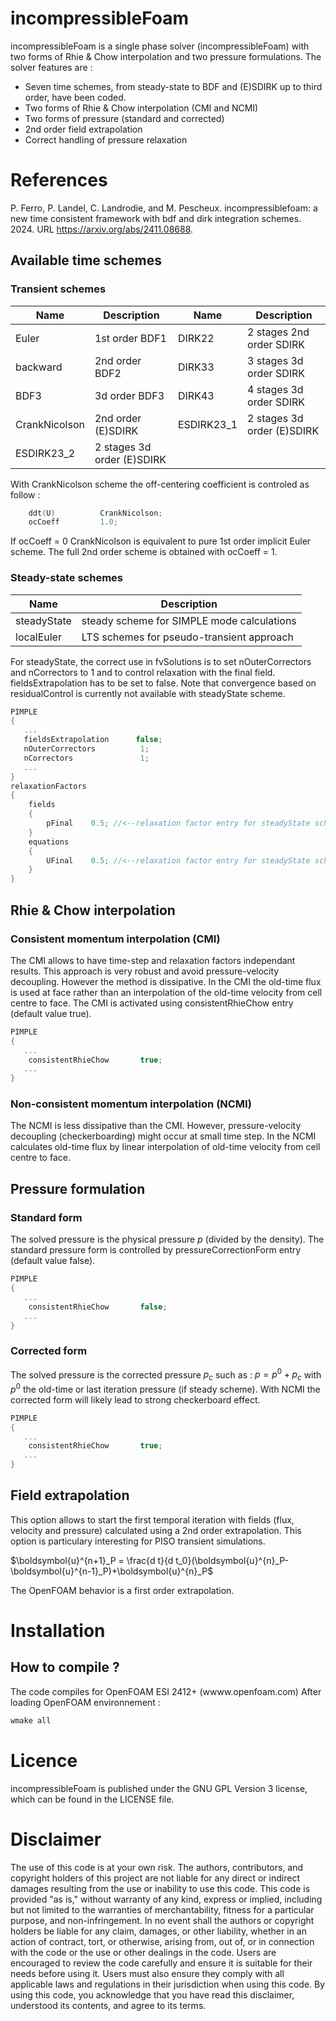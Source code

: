 # incompressibleFoam

incompressibleFoam is a single phase solver (incompressibleFoam) with two forms of Rhie & Chow interpolation and two pressure formulations.
The solver features are :
- Seven time schemes, from steady-state to BDF and (E)SDIRK up to third order, have been coded.
- Two forms of Rhie & Chow interpolation (CMI and NCMI)
- Two forms of pressure (standard and corrected)
- 2nd order field extrapolation
- Correct handling of pressure relaxation

# References
P. Ferro, P. Landel, C. Landrodie, and M. Pescheux. incompressiblefoam: a new time consistent framework with bdf
and dirk integration schemes. 2024. URL https://arxiv.org/abs/2411.08688.

## Available time schemes
### Transient schemes
 | Name | Description | Name | Description |
 |----------------|-------------|-------------|-------------|
 | Euler | 1st order BDF1  | DIRK22 | 2 stages 2nd order SDIRK |
 | backward | 2nd order BDF2  | DIRK33 | 3 stages 3d order SDIRK |
 | BDF3 | 3d order BDF3  | DIRK43 | 4 stages 3d order SDIRK |
 | CrankNicolson | 2nd order (E)SDIRK  | ESDIRK23_1 | 2 stages 3d order (E)SDIRK |
 | ESDIRK23_2 | 2 stages 3d order (E)SDIRK |  | |

With CrankNicolson scheme the off-centering coefficient is controled as follow :
```cpp
    ddt(U)          CrankNicolson;
    ocCoeff         1.0;
````
If ocCoeff = 0 CrankNicolson is equivalent to pure 1st order implicit Euler scheme. The full 2nd order scheme
is obtained with ocCoeff = 1.

### Steady-state schemes
 | Name | Description |
 |----------------|-------------|
 | steadyState | steady scheme for SIMPLE mode calculations |
 | localEuler | LTS schemes for pseudo-transient approach |

For steadyState, the correct use in fvSolutions is to set nOuterCorrectors and nCorrectors to 1 and to control relaxation with the final field.
fieldsExtrapolation has to be set to false. Note that convergence based on residualControl is currently not available with steadyState scheme.
```cpp
PIMPLE
{
   ...
   fieldsExtrapolation      false;
   nOuterCorrectors          1;
   nCorrectors               1;
   ...
}
relaxationFactors
{
    fields
    {
        pFinal    0.5; //<--relaxation factor entry for steadyState scheme
    }
    equations
    {
        UFinal    0.5; //<--relaxation factor entry for steadyState scheme
    }
}
````
## Rhie & Chow interpolation
### Consistent momentum interpolation (CMI)
The CMI allows to have time-step and relaxation factors independant results. This approach is very robust and avoid pressure-velocity decoupling. 
However the method is dissipative. 
In the CMI the old-time flux is used at face rather than an interpolation of the old-time velocity from cell centre to face. The CMI is activated using consistentRhieChow entry (default value true).
```cpp
PIMPLE
{
   ...
    consistentRhieChow       true;
   ...
}
````
### Non-consistent momentum interpolation (NCMI)
The NCMI is less dissipative than the CMI. However, pressure-velocity decoupling (checkerboarding) might occur at small time step.
In the NCMI calculates old-time flux by linear interpolation of old-time velocity from cell centre to face. 

## Pressure formulation
### Standard form
The solved pressure is the physical pressure $p$ (divided by the density). The standard pressure form is controlled by pressureCorrectionForm entry (default value false).
```cpp
PIMPLE
{
   ...
    consistentRhieChow       false;
   ...
}
````
### Corrected form
The solved pressure is the corrected pressure $p_c$ such as :
$p = p^0 + p_c$ with $p^0$ the old-time or last iteration pressure (if steady scheme). With NCMI the corrected form will likely lead to strong checkerboard effect.
```cpp
PIMPLE
{
   ...
    consistentRhieChow       true;
   ...
}
````
## Field extrapolation
This option allows to start the first temporal iteration with fields (flux, velocity and pressure) calculated using a 2nd order extrapolation. 
This option is particulary interesting for PISO transient simulations.

$\boldsymbol{u}^{n+1}_P = \frac{d t}{d t_0}(\boldsymbol{u}^{n}_P-\boldsymbol{u}^{n-1}_P)+\boldsymbol{u}^{n}_P$

The OpenFOAM behavior is a first order extrapolation.
# Installation

## How to compile ?
The code compiles for OpenFOAM ESI 2412+ (wwww.openfoam.com)
After loading OpenFOAM environnement : 
```bash
wmake all
```
# Licence
incompressibleFoam is published under the GNU GPL Version 3 license, which can be found in the LICENSE file.

# Disclaimer
The use of this code is at your own risk. The authors, contributors, and copyright holders of this project are not liable for any direct or indirect damages resulting from the use or inability to use this code.
This code is provided "as is," without warranty of any kind, express or implied, including but not limited to the warranties of merchantability, fitness for a particular purpose, and non-infringement. In no event shall the authors or copyright holders be liable for any claim, damages, or other liability, whether in an action of contract, tort, or otherwise, arising from, out of, or in connection with the code or the use or other dealings in the code.
Users are encouraged to review the code carefully and ensure it is suitable for their needs before using it. Users must also ensure they comply with all applicable laws and regulations in their jurisdiction when using this code.
By using this code, you acknowledge that you have read this disclaimer, understood its contents, and agree to its terms.
